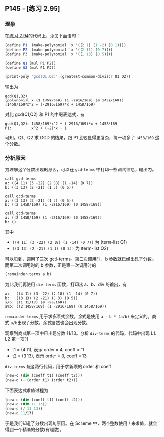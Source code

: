 ## P145 - [练习 2.95]

### 现象

在[练习 2.94](./exercise_2_94.scm)的代码上，添加下面语句：

``` Scheme
(define P1  (make-polynomial 'x '((2 1) (1 -2) (0 1))))
(define P2  (make-polynomial 'x '((2 11) (0 7))))
(define P3  (make-polynomial 'x '((1 13) (0 5))))

(define Q1 (mul P1 P2))
(define Q2 (mul P1 P3))

(print-poly "gcd(Q1,Q2)" (greatest-common-divisor Q1 Q2))
```
输出为

```
gcd(Q1,Q2)
(polynomial x (2 1458/169) (1 -2916/169) (0 1458/169))
(1458/169*x^2 + (-2916/169)*x + 1458/169)
```

对比 gcd(Q1,Q2) 和 P1 的中缀表达式，有

```
gcd(Q1,Q2): 1458/169*x^2 + (-2916/169)*x + 1458/169
P1:         x^2 + (-2)*x + 1
```
可知。Q1、Q2 求 GCD 的结果，跟 P1 比较显得更复杂，每一项多了 `1458/169` 这个分数。


### 分析原因

为理解这个分数出现的原因，可以在 `gcd-terms` 中打印一些调试信息，输出为。

```
call gcd-terms
a: ((4 11) (3 -22) (2 18) (1 -14) (0 7))
b: ((3 13) (2 -21) (1 3) (0 5))

call gcd-terms
a: ((3 13) (2 -21) (1 3) (0 5))
b: ((2 1458/169) (1 -2916/169) (0 1458/169))

call gcd-terms
a: ((2 1458/169) (1 -2916/169) (0 1458/169))
b: ()
```

其中 

* `((4 11) (3 -22) (2 18) (1 -14) (0 7))` 为 (term-list Q1)
* `((3 13) (2 -21) (1 3) (0 5))` 为 (term-list Q2)

可以见到，调用了三次 gcd-terms。第二次调用时，b 参数就已经出现了分数。而第二次调用时的 b 参数，正是第一次调用时的 

``` Scheme
(remainder-terms a b)
```

为此我们再使用 `div-terms` 函数，打印出 a、b、div 的输出，有

```
a:   ((4 11) (3 -22) (2 18) (1 -14) (0 7))
b:   ((3 13) (2 -21) (1 3) (0 5))
a/b: ((1 11/13) (0 -55/169))
a%b: ((2 1458/169) (1 -2916/169) (0 1458/169))
```
`remainder-terms` 用于求多项式余数。余式是使用 `a - b * (a/b)` 来定义的。商式 `a/b`出现了分数，余式自然也会出现分数。

观察到商式第一项中已出现分数 11/13。分析 `div-terms` 的代码，代码中出现 L1、L2 第一项时

* t1 = (4 11), 表示 order = 4, coeff = 11
* t2 = (3 13), 表示 order = 3, coeff = 13

`div-terms` 有这两行代码，用于求新项的 order 和 coeff

``` Scheme
(new-c (div (coeff t1) (coeff t2)))
(new-o (- (order t1) (order t2)))
```

下面表达式求值过程为
 
``` Scheme
(new-c (div (coeff t1) (coeff t2)))
(new-c (div 11 13))
(new-c (/ 11 13))
(new-c 11/13)
```

于是我们知道了分数出现的原因。在 Scheme 中，两个整数使用 / 来求值，就会得到一个精确的分数(有理数)。

